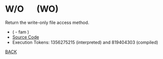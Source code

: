 # W/O &emsp; (WO)
Return the write-only file access method.
* ( - fam )
* [Source Code](../words/file/WO.cs)
* Execution Tokens: 1356275215 (interpreted) and 819404303 (compiled)


[BACK](builtins.md#WO)
